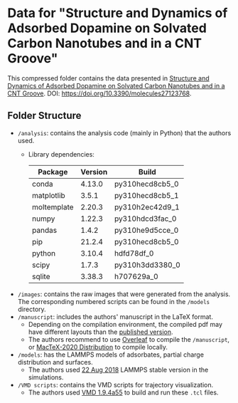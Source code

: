 # Data for "Structure and Dynamics of Adsorbed Dopamine on Solvated Carbon Nanotubes and in a CNT Groove"

This compressed folder contains the data presented in [Structure and Dynamics of Adsorbed Dopamine on Solvated Carbon Nanotubes and in a CNT Groove](https://doi.org/10.3390/molecules27123768). DOI: https://doi.org/10.3390/molecules27123768.

## Folder Structure

- `/analysis`: contains the analysis code (mainly in Python) that the authors used.
  - Library dependencies: 

    | Package     | Version | Build           |
    | ----------- | ------- | --------------- |
    | conda       | 4.13.0  | py310hecd8cb5_0 |
    | matplotlib  | 3.5.1   | py310hecd8cb5_1 |
    | moltemplate | 2.20.3  | py310h2ec42d9_1 |
    | numpy       | 1.22.3  | py310hdcd3fac_0 |
    | pandas      | 1.4.2   | py310he9d5cce_0 |
    | pip         | 21.2.4  | py310hecd8cb5_0 |
    | python      | 3.10.4  | hdfd78df_0      |
    | scipy       | 1.7.3   | py310h3dd3380_0 |
    | sqlite      | 3.38.3  | h707629a_0      |
- `/images`: contains the raw images that were generated from the analysis. The corresponding numbered scripts can be found in the `/models` directory.
- `/manuscript`: includes the authors' manuscript in the LaTeX format.
  - Depending on the compilation environment, the compiled pdf may have different layouts than the [published version](https://doi.org/10.3390/molecules27123768).
  - The authors recommend to use [Overleaf](https://www.overleaf.com/) to compile the `/manuscript`, or [MacTeX-2020 Distribution](https://www.tug.org/mactex/) to compile locally.
- `/models`: has the LAMMPS models of adsorbates, partial charge distribution and surfaces.
  - The authors used [22 Aug 2018](https://github.com/lammps/lammps/releases/tag/stable_22Aug2018) LAMMPS stable version in the simulations.
- `/VMD scripts`: contains the VMD scripts for trajectory visualization. 
  - The authors used [VMD 1.9.4a55](https://www.ks.uiuc.edu/Research/vmd/alpha/) to build and run these `.tcl` files.